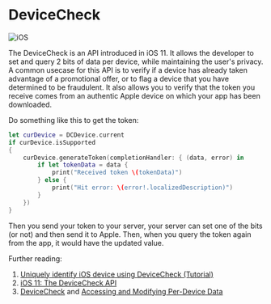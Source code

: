 # DeviceCheck

![iOS](https://img.shields.io/badge/platform-iOS-blue)

The DeviceCheck is an API introduced in iOS 11. It allows the developer to set and query 2 bits of data per device, while maintaining the user's privacy. A common usecase for this API is to verify if a device has already taken advantage of a promotional offer, or to flag a device that you have determined to be fraudulent. It also allows you to verify that the token you receive comes from an authentic Apple device on which your app has been downloaded.

Do something like this to get the token:

```swift
let curDevice = DCDevice.current
if curDevice.isSupported
{
    curDevice.generateToken(completionHandler: { (data, error) in
        if let tokenData = data {
            print("Received token \(tokenData)")
        } else {
            print("Hit error: \(error!.localizedDescription)")
        }
    })
}
```

Then you send your token to your server, your server can set one of the bits (or not) and then send it to Apple. Then, when you query the token again from the app, it would have the updated value.

Further reading:

1. [Uniquely identify iOS device using DeviceCheck (Tutorial)](https://fluffy.es/devicecheck-tutorial/)
2. [iOS 11: The DeviceCheck API](https://medium.com/the-traveled-ios-developers-guide/devicecheck-6f3eafac60e5)
3. [DeviceCheck](https://developer.apple.com/documentation/devicecheck) and [Accessing and Modifying Per-Device Data](https://developer.apple.com/documentation/devicecheck/accessing_and_modifying_per-device_data)

